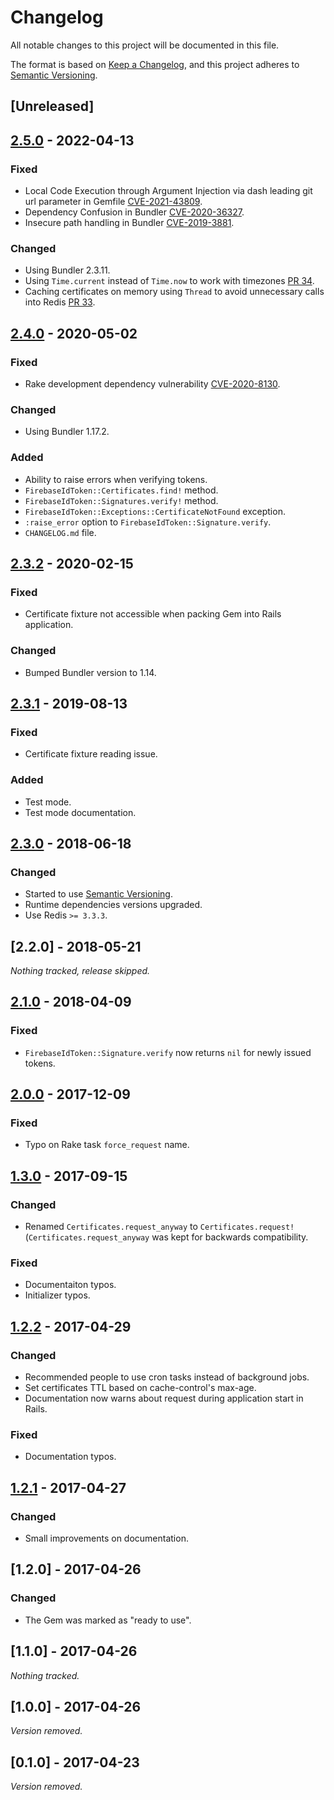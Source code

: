 # Changelog
All notable changes to this project will be documented in this file.

The format is based on [Keep a Changelog](https://keepachangelog.com/en/1.0.0/),
and this project adheres to [Semantic Versioning](https://semver.org/spec/v2.0.0.html).

## [Unreleased]

## [2.5.0] - 2022-04-13

### Fixed
- Local Code Execution through Argument Injection via dash leading git url parameter in Gemfile [CVE-2021-43809](https://cve.mitre.org/cgi-bin/cvename.cgi?name=CVE-2021-43809).
- Dependency Confusion in Bundler [CVE-2020-36327](https://cve.mitre.org/cgi-bin/cvename.cgi?name=CVE-2020-36327).
- Insecure path handling in Bundler [CVE-2019-3881](https://cve.mitre.org/cgi-bin/cvename.cgi?name=CVE-2019-3881).

### Changed
- Using Bundler 2.3.11.
- Using `Time.current` instead of `Time.now` to work with timezones [PR 34](https://github.com/fschuindt/firebase_id_token/pull/34).
- Caching certificates on memory using `Thread` to avoid unnecessary calls into Redis [PR 33](https://github.com/fschuindt/firebase_id_token/pull/33).

## [2.4.0] - 2020-05-02

### Fixed
- Rake development dependency vulnerability [CVE-2020-8130](https://cve.mitre.org/cgi-bin/cvename.cgi?name=CVE-2020-8130).

### Changed
- Using Bundler 1.17.2.

### Added
- Ability to raise errors when verifying tokens.
- `FirebaseIdToken::Certificates.find!` method.
- `FirebaseIdToken::Signatures.verify!` method.
- `FirebaseIdToken::Exceptions::CertificateNotFound` exception.
- `:raise_error` option to `FirebaseIdToken::Signature.verify`.
- `CHANGELOG.md` file.

## [2.3.2] - 2020-02-15

### Fixed
- Certificate fixture not accessible when packing Gem into Rails application.

### Changed
- Bumped Bundler version to 1.14.

## [2.3.1] - 2019-08-13

### Fixed
- Certificate fixture reading issue.

### Added
- Test mode.
- Test mode documentation.

## [2.3.0] - 2018-06-18

### Changed
- Started to use [Semantic Versioning](https://semver.org/spec/v2.0.0.html).
- Runtime dependencies versions upgraded.
- Use Redis `>= 3.3.3`.

## [2.2.0] - 2018-05-21
*Nothing tracked, release skipped.*

## [2.1.0] - 2018-04-09

### Fixed
- `FirebaseIdToken::Signature.verify` now returns `nil` for newly issued tokens.

## [2.0.0] - 2017-12-09

### Fixed
- Typo on Rake task `force_request` name.

## [1.3.0] - 2017-09-15

### Changed
- Renamed `Certificates.request_anyway` to `Certificates.request!` (`Certificates.request_anyway` was kept for backwards compatibility.

### Fixed
- Documentaiton typos.
- Initializer typos.

## [1.2.2] - 2017-04-29

### Changed
- Recommended people to use cron tasks instead of background jobs.
- Set certificates TTL based on cache-control's max-age.
- Documentation now warns about request during application start in Rails.

### Fixed
- Documentation typos.

## [1.2.1] - 2017-04-27

### Changed
- Small improvements on documentation.

## [1.2.0] - 2017-04-26

### Changed
- The Gem was marked as "ready to use".

## [1.1.0] - 2017-04-26
*Nothing tracked.*

## [1.0.0] - 2017-04-26
*Version removed.*

## [0.1.0] - 2017-04-23
*Version removed.*

[2.5.0]: https://github.com/fschuindt/firebase_id_token/compare/2.4.0...2.5.0
[2.4.0]: https://github.com/fschuindt/firebase_id_token/compare/2.3.2...2.4.0
[2.3.2]: https://github.com/fschuindt/firebase_id_token/compare/2.3.1...2.3.2
[2.3.1]: https://github.com/fschuindt/firebase_id_token/compare/2.3.0...2.3.1
[2.3.0]: https://github.com/fschuindt/firebase_id_token/compare/2.0.0...2.3.0
[2.1.0]: https://github.com/fschuindt/firebase_id_token/compare/2.0.0...2.1.0
[2.0.0]: https://github.com/fschuindt/firebase_id_token/compare/1.3.0...2.0.0
[1.3.0]: https://github.com/fschuindt/firebase_id_token/compare/1.2.2...1.3.0
[1.2.2]: https://github.com/fschuindt/firebase_id_token/compare/1.2.1...1.2.2
[1.2.1]: https://github.com/fschuindt/firebase_id_token/compare/1.2.0...1.2.1
